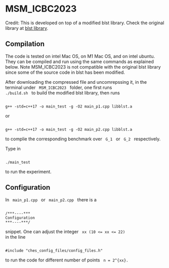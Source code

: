 
# MSM_ICBC2023

Credit: This is developed on top of a modified blst library. Check the original library at [blst library](https://github.com/supranational/blst).



## Compilation
The code is tested on intel Mac OS, on M1 Mac OS, and on intel ubuntu. They can be compiled and run using the same commands as explained below. Note MSM_ICBC2023 is not compatible with the original blst library since some of the source code in blst has been modified. 

After downloading the compressed file and uncomrepssing it, in the terminal under 
<code>
MSM_ICBC2023
</code>
folder,
one first runs 
<code>
./build.sh
</code>
to build the modified blst library, then runs

<pre><code>
g++ -std=c++17 -o main_test -g -O2 main_p1.cpp libblst.a
</code></pre> 
or 
<pre><code>
g++ -std=c++17 -o main_test -g -O2 main_p2.cpp libblst.a
</code></pre> 

to complie the corresponding benchmark over
<code>
G_1 
</code>
or
<code>
G_2
</code>
respectively.

Type in
<pre><code>
./main_test
</code></pre> 
to run the experiment.

## Configuration
In 
<code>
main_p1.cpp
</code>
or 
<code>
main_p2.cpp
</code>
there is a 
<pre><code>
/***----***
Configuration
***----***/
</code></pre> 
snippet. One can adjust the integer 
<code>
xx (10 <= xx <= 22)
</code>
in the line 
<pre><code> 
#include "ches_config_files/config_files.h" 
</code></pre> 
to run the code for different number of points
<code> 
n = 2^{xx}.
</code>
